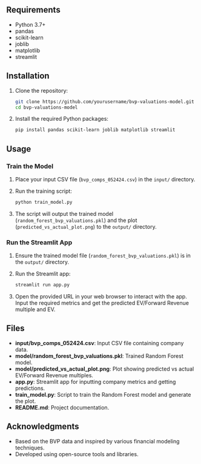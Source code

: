
## Requirements

- Python 3.7+
- pandas
- scikit-learn
- joblib
- matplotlib
- streamlit

## Installation

1. Clone the repository:
    ```bash
    git clone https://github.com/yourusername/bvp-valuations-model.git
    cd bvp-valuations-model
    ```

2. Install the required Python packages:
    ```bash
    pip install pandas scikit-learn joblib matplotlib streamlit
    ```

## Usage

### Train the Model

1. Place your input CSV file (`bvp_comps_052424.csv`) in the `input/` directory.

2. Run the training script:
    ```bash
    python train_model.py
    ```

3. The script will output the trained model (`random_forest_bvp_valuations.pkl`) and the plot (`predicted_vs_actual_plot.png`) to the `output/` directory.

### Run the Streamlit App

1. Ensure the trained model file (`random_forest_bvp_valuations.pkl`) is in the `output/` directory.

2. Run the Streamlit app:
    ```bash
    streamlit run app.py
    ```

3. Open the provided URL in your web browser to interact with the app. Input the required metrics and get the predicted EV/Forward Revenue multiple and EV.

## Files

- **input/bvp_comps_052424.csv**: Input CSV file containing company data.
- **model/random_forest_bvp_valuations.pkl**: Trained Random Forest model.
- **model/predicted_vs_actual_plot.png**: Plot showing predicted vs actual EV/Forward Revenue multiples.
- **app.py**: Streamlit app for inputting company metrics and getting predictions.
- **train_model.py**: Script to train the Random Forest model and generate the plot.
- **README.md**: Project documentation.


## Acknowledgments

- Based on the BVP data and inspired by various financial modeling techniques.
- Developed using open-source tools and libraries.
